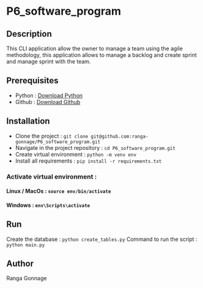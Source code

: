 # P6_software_program

## Description
This CLI application allow the owner to manage a team using the agile methodology, this application allows to manage a backlog and create sprint and manage sprint with the team.

## Prerequisites
* Python : [Download Python](https://www.python.org/downloads/)
* Github : [Download Github](https://git-scm.com/downloads)

## Installation

* Clone the project : `git clone git@github.com:ranga-gonnage/P6_software_program.git`
* Navigate in the project repository : `cd P6_software_program.git`
* Create virtual environment : `python -m venv env`
* Install all requirements : `pip install -r requirements.txt`
### Activate virtual environment : 
#### Linux / MacOs : `source env/bin/activate`
#### Windows : `env\Scripts\activate`

## Run
Create the database : `python create_tables.py`
Command to run the script : `python main.py`

## Author
Ranga Gonnage